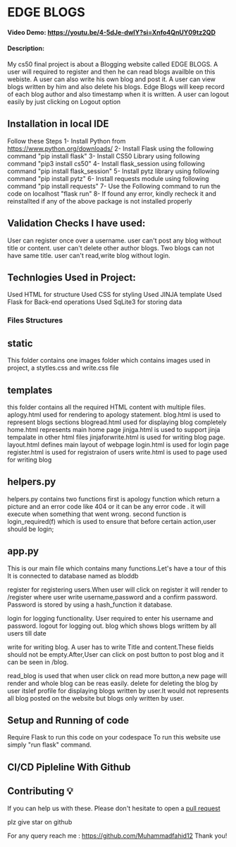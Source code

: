# EDGE BLOGS
#### Video Demo:  https://youtu.be/4-5dJe-dwlY?si=Xnfo4QnUY09tz2QD
#### Description:
My cs50 final project is about a Blogging website called EDGE BLOGS.
A user will required to register and then he can read blogs availble on this webiste.
A user can also write his own blog and post it.
A user can view blogs written by him and also delete his blogs.
Edge Blogs will keep record of each blog author and also timestamp when it is written.
A user can logout easily by just clicking on Logout option

## Installation in local IDE
Follow these Steps 
1- Install Python from https://www.python.org/downloads/
2- Install Flask using the following command "pip install flask"
3- Install CS50 Library using following command "pip3 install cs50"
4- Install flask_session using following command "pip install flask_session"
5- Install pytz library using following command "pip install pytz"
6- Install requests module using following command "pip install requests"
7- Use the Following command to run the code on localhost "flask run"
8- If found any error, kindly recheck it and reinstallted if any of the above package is not installed properly
## Validation Checks I have used:
User can register once over a username.
user can't post any blog without title or content.
user can't delete other author blogs.
Two blogs can not have same title.
user can't read,write blog without login.

## Technlogies Used in Project:
Used HTML for structure
Used CSS for styling
Used JINJA template
Used Flask for Back-end operations
Used SqLite3 for storing data

### Files Structures
## static
This folder contains one images folder which contains images used in project, a stytles.css and write.css file

## templates
this folder contains all the required HTML content with multiple files.
aplogy.html used for rendering to apology statement.
blog.html is used to represent blogs sections
blogread.html used for displaying blog completely
home.html represents main home page
jinjga.html is used to support jinja tempalate in other html files
jinjaforwrite.html is used for writing blog page.
layout.html defines main layout of webpage
login.html is used for login page
register.html is used for registraion of users
write.html is used to page used for writing blog



## helpers.py
helpers.py contains two functions first is apology function which return a picture and an error code like 404 or it can be
any error code . it will execute when something that went wrong.
second function is login_required(f) which is used to ensure that before certain action,user should be login;

## app.py
This is our main file which contains many functions.Let's have a tour of this
It is connected to database named as bloddb

 register for registering users.When user will click on register it will render to /register where user write username,password and a confirm password. Password is stored by using a hash_function it database.

 login for logging functionality. User required to enter his username and password.
 logout for logging out.
 blog which shows blogs writtem by all users till date

 write for writing blog. A user has to write Title and content.These fields should not be empty.After,User can click on post button to post blog and it can be seen in /blog.

 read_blog is used that when user click on read more button,a new page will render and whole blog can be reas easily.
 delete for deleting the blog by user itslef
 profile for displaying blogs written by user.It would not represents all blog posted on the website but blogs only written by user.

## Setup and Running of code
Require Flask to run this code on your codespace
To run this website use simply "run flask" command.

## CI/CD Pipleline With Github


## Contributing 💡
If you can help us with these. Please don't hesitate to open a [pull request](https://github.com/Muhammadfahid12/edge-blogs/pulls)

plz give star on github

For any query reach me : https://github.com/Muhammadfahid12
Thank you!






